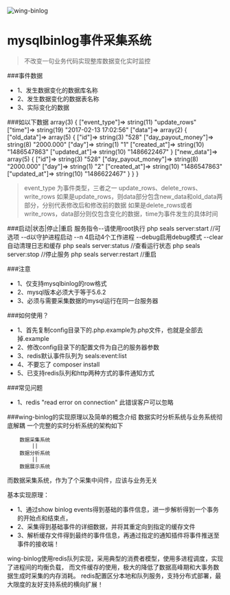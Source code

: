 ![wing-binlog](https://raw.githubusercontent.com/jilieryuyi/wing-binlog/master/wing.png)

mysqlbinlog事件采集系统
====
>不改变一句业务代码实现整库数据变化实时监控

###事件数据
* 1、发生数据变化的数据库名称
* 2、发生数据变化的数据表名称
* 3、实际变化的数据

###如以下数据
    array(3) {
      ["event_type"]=> 
      string(11) "update_rows"
      ["time"]=> 
      string(19) "2017-02-13 17:02:56"
      ["data"]=>
      array(2) {
        ["old_data"]=>
        array(5) {
          ["id"]=>
          string(3) "528"
          ["day_payout_money"]=>
          string(8) "2000.000"
          ["day"]=>
          string(1) "1"
          ["created_at"]=>
          string(10) "1486547863"
          ["updated_at"]=>
          string(10) "1486622467"
        }
        ["new_data"]=>
        array(5) {
          ["id"]=>
          string(3) "528"
          ["day_payout_money"]=>
          string(8) "2000.000"
          ["day"]=>
          string(1) "2"
          ["created_at"]=>
          string(10) "1486547863"
          ["updated_at"]=>
          string(10) "1486622467"
        }
      }
    }

>event_type 为事件类型，三者之一 update_rows、delete_rows、write_rows
 如果是update_rows，则data部分包含new_data和old_data两部分，分别代表修改后和修改前的数据
 如果是delete_rows或者write_rows，data部分则仅包含变化的数据，time为事件发生的具体时间
 
 
###启动|状态|停止|重启 服务指令--请使用root执行
    php seals server:start
    //可选项 --d以守护进程启动 --n 4启动4个工作进程 --debug启用debug模式 --clear自动清理日志和缓存
    php seals server:status 
    //查看运行状态
    php seals server:stop
    //停止服务
    php seals server:restart
    //重启

###注意
* 1、仅支持mysqlbinlog的row格式
* 2、mysql版本必须大于等于5.6.2
* 3、必须与需要采集数据的mysql运行在同一台服务器

###如何使用？
* 1、首先复制config目录下的.php.example为.php文件，也就是全部去掉.example
* 2、修改config目录下的配置文件为自己的服务器参数
* 3、redis默认事件队列为 seals:event:list
* 4、不要忘了 composer install
* 5、已支持redis队列和http两种方式的事件通知方式

###常见问题
* 1、redis "read error on connection"
     此错误客户可以忽略

    
###wing-binlog的实现原理以及简单的概念介绍
数据实时分析系统与业务系统彻底解耦
一个完整的实时分析系统的架构如下

        数据采集系统
            ||
        数据分析系统
            ||
        数据展示系统

而数据采集系统，作为了个采集中间件，应该与业务无关

基本实现原理：

* 1、通过show binlog events得到基础的事件信息，进一步解析得到一个事务的开始点和结束点，
* 2、采集得到基础事件的详细数据，并将其重定向到指定的缓存文件
* 3、解析缓存文件得到最终的事件信息，再通过指定的通知插件将事件推送至事件的接收端！

wing-binlog使用redis队列实现，采用典型的消费者模型，使用多进程调度，实现了进程间的均衡负载，
而文件缓存的使用，极大的降低了数据高峰期和大事务数据生成时采集的内存消耗。
redis配置区分本地和队列服务，支持分布式部署，最大限度的友好支持系统的横向扩展！
